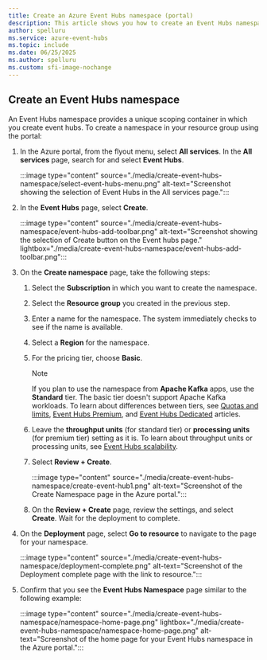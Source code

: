 ```yaml
---
title: Create an Azure Event Hubs namespace (portal)
description: This article shows you how to create an Event Hubs namespace in the Azure portal. 
author: spelluru
ms.service: azure-event-hubs
ms.topic: include
ms.date: 06/25/2025
ms.author: spelluru
ms.custom: sfi-image-nochange
---
```


## Create an Event Hubs namespace

An Event Hubs namespace provides a unique scoping container in which you create event hubs. To create a namespace in your resource group using the portal:

1. In the Azure portal, from the flyout menu, select **All services**. In the **All services** page, search for and select **Event Hubs**.

   :::image type="content" source="./media/create-event-hubs-namespace/select-event-hubs-menu.png" alt-text="Screenshot showing the selection of Event Hubs in the All services page.":::

1. In the **Event Hubs** page, select **Create**.

   :::image type="content" source="./media/create-event-hubs-namespace/event-hubs-add-toolbar.png" alt-text="Screenshot showing the selection of Create button on the Event hubs page." lightbox="./media/create-event-hubs-namespace/event-hubs-add-toolbar.png":::

1. On the **Create namespace** page, take the following steps:

   1. Select the **Subscription** in which you want to create the namespace.
   1. Select the **Resource group** you created in the previous step.
   1. Enter a name for the namespace. The system immediately checks to see if the name is available.
   1. Select a **Region** for the namespace.
   1. For the pricing tier, choose **Basic**.
   
      > [!NOTE]
      > If you plan to use the namespace from **Apache Kafka** apps, use the **Standard** tier. The basic tier doesn't support Apache Kafka workloads. To learn about differences between tiers, see [Quotas and limits](../event-hubs-quotas.md), [Event Hubs Premium](../event-hubs-premium-overview.md), and [Event Hubs Dedicated](../event-hubs-dedicated-overview.md) articles. 

   1. Leave the **throughput units** (for standard tier) or **processing units** (for premium tier) setting as it is. To learn about throughput units or processing units, see [Event Hubs scalability](../event-hubs-scalability.md).
   1. Select **Review + Create**.

      :::image type="content" source="./media/create-event-hubs-namespace/create-event-hub1.png" alt-text="Screenshot of the Create Namespace page in the Azure portal.":::

   1. On the **Review + Create** page, review the settings, and select **Create**. Wait for the deployment to complete.

1. On the **Deployment** page, select **Go to resource** to navigate to the page for your namespace. 

   :::image type="content" source="./media/create-event-hubs-namespace/deployment-complete.png" alt-text="Screenshot of the Deployment complete page with the link to resource.":::

1. Confirm that you see the **Event Hubs Namespace** page similar to the following example:

   :::image type="content" source="./media/create-event-hubs-namespace/namespace-home-page.png" lightbox="./media/create-event-hubs-namespace/namespace-home-page.png" alt-text="Screenshot of the home page for your Event Hubs namespace in the Azure portal.":::
